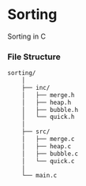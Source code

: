 # Sorting

Sorting in C

### File Structure
```txt
sorting/
    │
    ├── inc/
    │   ├── merge.h
    │   ├── heap.h
    │   ├── bubble.h
    │   └── quick.h
    │
    ├── src/
    │   ├── merge.c
    │   ├── heap.c
    │   ├── bubble.c
    │   └── quick.c
    │
    └── main.c
```
